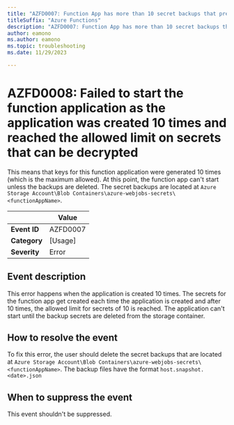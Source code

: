 ```yaml
---
title: "AZFD0007: Function App has more than 10 secret backups that prevents decryption by the runtime"
titleSuffix: "Azure Functions"
description: "AZFD0007: Function App has more than 10 secret backups that prevents decryption by the runtime"
author: eamono
ms.author: eamono
ms.topic: troubleshooting
ms.date: 11/29/2023

---
```


# AZFD0008: Failed to start the function application as the application was created 10 times and reached the allowed limit on secrets that can be decrypted


This means that keys for this function application were generated 10 times (which is the maximum allowed). At this point, the function app can't start unless the backups are deleted. The secret backups are located at  `Azure Storage Account\Blob Containers\azure-webjobs-secrets\<functionAppName>`. 

| | Value |
|-|-|
| **Event ID** |AZFD0007|
| **Category** |[Usage]|
| **Severity** |Error|

## Event description

This error happens when the application is created 10 times. The secrets for the function app get created each time the application is created and after 10 times, the allowed limit for secrets of 10 is reached. The application can't start until the backup secrets are deleted from the storage container. 


## How to resolve the event

To fix this error, the user should delete the secret backups that are located at  `Azure Storage Account\Blob Containers\azure-webjobs-secrets\<functionAppName>`. The backup files have the format `host.snapshot.<date>.json`

## When to suppress the event

This event shouldn't be suppressed.
